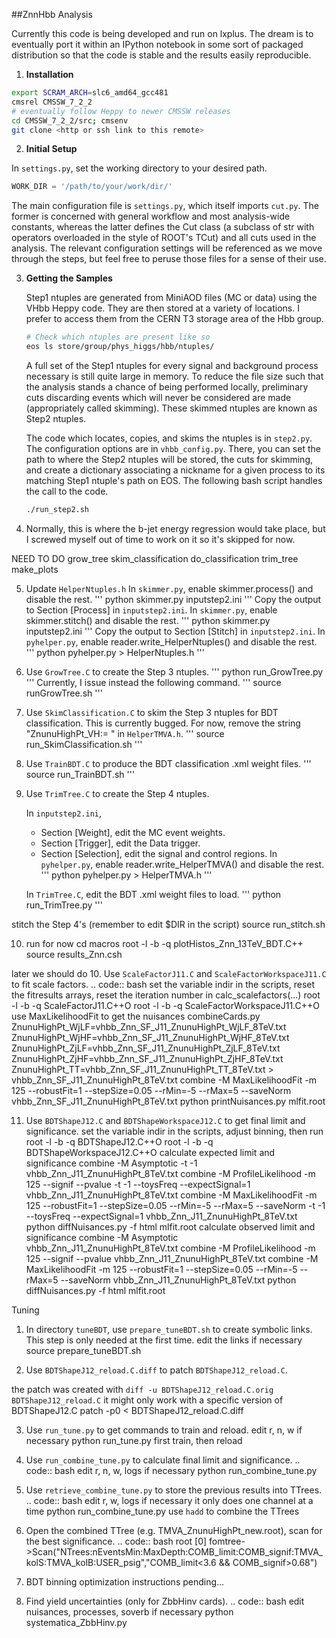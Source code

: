 ##ZnnHbb Analysis

Currently this code is being developed and run on lxplus. The dream is to eventually port it within an IPython notebook in some sort of packaged distribution so that the code is stable and the results easily reproducible.

1. **Installation**

  ```bash
  export SCRAM_ARCH=slc6_amd64_gcc481
  cmsrel CMSSW_7_2_2
  # eventually follow Heppy to newer CMSSW releases
  cd CMSSW_7_2_2/src; cmsenv
  git clone <http or ssh link to this remote>
  ```
2. **Initial Setup**

  In `settings.py`, set the working directory to your desired path.
  
  ```python
  WORK_DIR = '/path/to/your/work/dir/'
  ```
  
  The main configuration file is `settings.py`, which itself imports `cut.py`. The former is concerned with general workflow and most analysis-wide constants, whereas the latter defines the Cut class (a subclass of str with operators overloaded in the style of ROOT's TCut) and all cuts used in the analysis. The relevant configuration settings will be referenced as we move through the steps, but feel free to peruse those files for a sense of their use.
  
3. **Getting the Samples**
  
   Step1 ntuples are generated from MiniAOD files (MC or data) using the VHbb Heppy code. They are then stored at a variety of locations. I prefer to access them from the CERN T3 storage area of the Hbb group.
   
   ```bash
   # Check which ntuples are present like so
   eos ls store/group/phys_higgs/hbb/ntuples/
   ```
   
   A full set of the Step1 ntuples for every signal and background process necessary is still quite large in memory. To reduce the file size such that the analysis stands a chance of being performed locally, preliminary cuts discarding events which will never be considered are made (appropriately called skimming). These skimmed ntuples are known as Step2 ntuples.
   
   The code which locates, copies, and skims the ntuples is in `step2.py`. The configuration options are in `vhbb_config.py`. There, you can set the path to where the Step2 ntuples will be stored, the cuts for skimming, and create a dictionary associating a nickname for a given process to its matching Step1 ntuple's path on EOS. The following bash script handles the call to the code.
   
   ```bash
   ./run_step2.sh
   ```

3. Normally, this is where the b-jet energy regression would take place, but I screwed myself out of time to work on it so it's skipped for now.


NEED TO DO
grow_tree
skim_classification
do_classification
trim_tree
make_plots



5. Update `HelperNtuples.h`
   In `skimmer.py`, enable skimmer.process() and disable the rest.
   '''
   python skimmer.py inputstep2.ini
   '''
   Copy the output to Section [Process] in `inputstep2.ini`.
   In `skimmer.py`, enable skimmer.stitch() and disable the rest.
   '''
   python skimmer.py inputstep2.ini
   '''
   Copy the output to Section [Stitch] in `inputstep2.ini`.
   In `pyhelper.py`, enable reader.write_HelperNtuples() and disable the rest.
   '''
   python pyhelper.py > HelperNtuples.h
   '''

6. Use `GrowTree.C` to create the Step 3 ntuples.
   '''
   python run_GrowTree.py
   '''
   Currently, I issue instead the following command.
   '''
   source runGrowTree.sh
   '''

7. Use `SkimClassification.C` to skim the Step 3 ntuples for BDT classification.
   This is currently bugged. For now, remove the string "ZnunuHighPt_VH:= " in `HelperTMVA.h`.
   '''
   source run_SkimClassification.sh
   '''

8. Use `TrainBDT.C` to produce the BDT classification .xml weight files.
   '''
   source run_TrainBDT.sh
   '''

9. Use `TrimTree.C` to create the Step 4 ntuples.
   
   In `inputstep2.ini`,
   - Section [Weight], edit the MC event weights.
   - Section [Trigger], edit the Data trigger.
   - Section [Selection], edit the signal and control regions.
   In `pyhelper.py`, enable reader.write_HelperTMVA() and disable the rest.
   '''
   python pyhelper.py > HelperTMVA.h
   '''

   In `TrimTree.C`, edit the BDT .xml weight files to load.
   '''
   python run_TrimTree.py
   '''

 stitch the Step 4's (remember to edit $DIR in the script)
source run_stitch.sh

10. run for now
cd macros
root -l -b -q plotHistos_Znn_13TeV_BDT.C++
source results_Znn.csh


later we should do
10. Use `ScaleFactorJ11.C` and `ScaleFactorWorkspaceJ11.C` to fit scale factors.
.. code:: bash
 set the variable indir in the scripts, reset the fitresults arrays, reset the iteration number in calc_scalefactors(...)
root -l -b -q ScaleFactorJ11.C++O
root -l -b -q ScaleFactorWorkspaceJ11.C++O
 use MaxLikelihoodFit to get the nuisances
combineCards.py ZnunuHighPt_WjLF=vhbb_Znn_SF_J11_ZnunuHighPt_WjLF_8TeV.txt ZnunuHighPt_WjHF=vhbb_Znn_SF_J11_ZnunuHighPt_WjHF_8TeV.txt ZnunuHighPt_ZjLF=vhbb_Znn_SF_J11_ZnunuHighPt_ZjLF_8TeV.txt ZnunuHighPt_ZjHF=vhbb_Znn_SF_J11_ZnunuHighPt_ZjHF_8TeV.txt ZnunuHighPt_TT=vhbb_Znn_SF_J11_ZnunuHighPt_TT_8TeV.txt > vhbb_Znn_SF_J11_ZnunuHighPt_8TeV.txt
combine -M MaxLikelihoodFit -m 125 --robustFit=1 --stepSize=0.05 --rMin=-5 --rMax=5 --saveNorm vhbb_Znn_SF_J11_ZnunuHighPt_8TeV.txt
python printNuisances.py mlfit.root

11. Use `BDTShapeJ12.C` and `BDTShapeWorkspaceJ12.C` to get final limit and significance.
 set the variable indir in the scripts, adjust binning, then run
root -l -b -q BDTShapeJ12.C++O
root -l -b -q BDTShapeWorkspaceJ12.C++O
 calculate expected limit and significance
combine -M Asymptotic -t -1 vhbb_Znn_J11_ZnunuHighPt_8TeV.txt
combine -M ProfileLikelihood -m 125 --signif --pvalue -t -1 --toysFreq --expectSignal=1 vhbb_Znn_J11_ZnunuHighPt_8TeV.txt
combine -M MaxLikelihoodFit -m 125 --robustFit=1 --stepSize=0.05 --rMin=-5 --rMax=5 --saveNorm -t -1 --toysFreq --expectSignal=1 vhbb_Znn_J11_ZnunuHighPt_8TeV.txt
python diffNuisances.py -f html mlfit.root
 calculate observed limit and significance
combine -M Asymptotic vhbb_Znn_J11_ZnunuHighPt_8TeV.txt
combine -M ProfileLikelihood -m 125 --signif --pvalue vhbb_Znn_J11_ZnunuHighPt_8TeV.txt
combine -M MaxLikelihoodFit -m 125 --robustFit=1 --stepSize=0.05 --rMin=-5 --rMax=5 --saveNorm vhbb_Znn_J11_ZnunuHighPt_8TeV.txt
python diffNuisances.py -f html mlfit.root

Tuning

1. In directory `tuneBDT`, use `prepare_tuneBDT.sh` to create symbolic links. This step is only needed at the first time.
 edit the links if necessary
source prepare_tuneBDT.sh

2. Use `BDTShapeJ12_reload.C.diff` to patch `BDTShapeJ12_reload.C`.

 the patch was created with `diff -u BDTShapeJ12_reload.C.orig BDTShapeJ12_reload.C`
 it might only work with a specific version of BDTShapeJ12.C
patch -p0 < BDTShapeJ12_reload.C.diff

3. Use `run_tune.py` to get commands to train and reload.
 edit r, n, w if necessary
python run_tune.py
 first train, then reload

4. Use `run_combine_tune.py` to calculate final limit and significance.
.. code:: bash
 edit r, n, w, logs if necessary
python run_combine_tune.py

5. Use `retrieve_combine_tune.py` to store the previous results into TTrees.
.. code:: bash
 edit r, w, logs if necessary
 it only does one channel at a time
python run_combine_tune.py
 use `hadd` to combine the TTrees

6. Open the combined TTree (e.g. TMVA_ZnunuHighPt_new.root), scan for the best significance.
.. code:: bash
root [0] fomtree->Scan("NTrees:nEventsMin:MaxDepth:COMB_limit:COMB_signif:TMVA_kolS:TMVA_kolB:USER_psig","COMB_limit<3.6 && COMB_signif>0.68")
98. BDT binning optimization instructions pending...
99. Find yield uncertainties (only for ZbbHinv cards).
.. code:: bash
 edit nuisances, processes, soverb if necessary
python systematica_ZbbHinv.py

